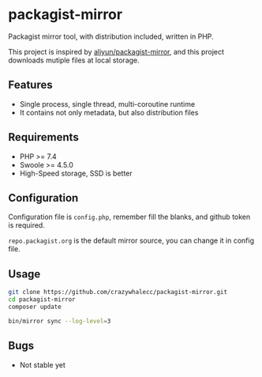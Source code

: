 # packagist-mirror
Packagist mirror tool, with distribution included, written in PHP.

This project is inspired by [aliyun/packagist-mirror](https://github.com/aliyun/packagist-mirror), and this project downloads mutiple files at local storage.

## Features

- Single process, single thread, multi-coroutine runtime
- It contains not only metadata, but also distribution files

## Requirements

- PHP >= 7.4
- Swoole >= 4.5.0
- High-Speed storage, SSD is better

## Configuration

Configuration file is `config.php`, remember fill the blanks, and github token is required.

`repo.packagist.org` is the default mirror source, you can change it in config file.

## Usage

```bash
git clone https://github.com/crazywhalecc/packagist-mirror.git
cd packagist-mirror
composer update

bin/mirror sync --log-level=3
```

## Bugs

- Not stable yet
